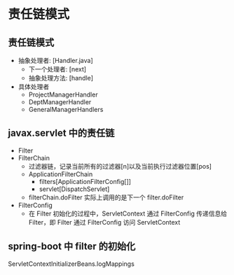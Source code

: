 # 责任链模式

## 责任链模式
- 抽象处理者: [Handler.java]
    - 下一个处理者: [next]
    - 抽象处理方法: [handle]
- 具体处理者
    - ProjectManagerHandler
    - DeptManagerHandler
    - GeneralManagerHandlers

## javax.servlet 中的责任链
- Filter
- FilterChain
    - 过滤器链，记录当前所有的过滤器[n]以及当前执行过滤器位置[pos]
    - ApplicationFilterChain
        - filters[ApplicationFilterConfig[]]
        - servlet[DispatchServlet]
    - filterChain.doFilter 实际上调用的是下一个 filter.doFilter
- FilterConfig
    - 在 Filter 初始化的过程中，ServletContext 通过 FilterConfig 传递信息给 Filter，即 Filter 通过 FilterConfig 访问 ServletContext
    
## spring-boot 中 filter 的初始化

ServletContextInitializerBeans.logMappings